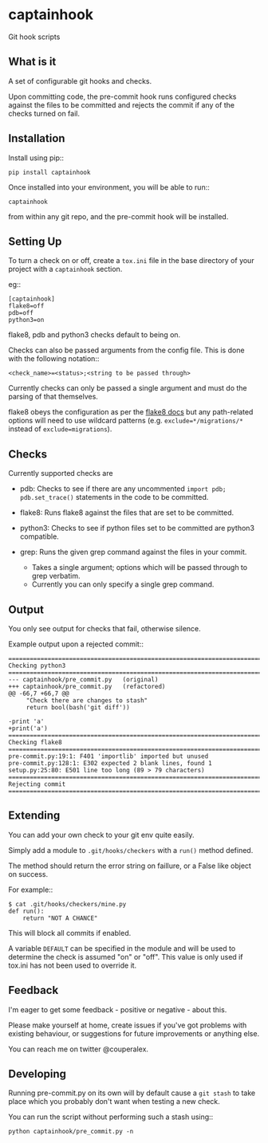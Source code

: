 captainhook
===========

Git hook scripts

What is it
----------

A set of configurable git hooks and checks.

Upon committing code, the pre-commit hook runs configured checks against the
files to be committed and rejects the commit if any of the checks turned on fail.


Installation
------------

Install using pip::

    pip install captainhook

Once installed into your environment, you will be able to run::

    captainhook

from within any git repo, and the pre-commit hook will be installed.

Setting Up
----------

To turn a check on or off, create a ``tox.ini`` file
in the base directory of your project with a ``captainhook`` section.

eg::


    [captainhook]
    flake8=off
    pdb=off
    python3=on


flake8, pdb and python3 checks default to being on.

Checks can also be passed arguments from the config file. This is done with
the following notation::

    <check_name>=<status>;<string to be passed through>

Currently checks can only be passed a single argument and must do the parsing
of that themselves.

flake8 obeys the configuration as per the
[flake8 docs](http://flake8.readthedocs.org/en/latest/config.html) but any
path-related options will need to use wildcard patterns (e.g.
`exclude=*/migrations/*` instead of `exclude=migrations`).

Checks
------

Currently supported checks are

- pdb: Checks to see if there are any uncommented
``import pdb; pdb.set_trace()`` statements in the code to be committed.

- flake8: Runs flake8 against the files that are set to be committed.

- python3: Checks to see if python files set to be committed are python3
  compatible.

- grep: Runs the given grep command against the files in your commit.
    - Takes a single argument; options which will be passed through to grep
      verbatim.
    - Currently you can only specify a single grep command.

Output
------

You only see output for checks that fail, otherwise silence.

Example output upon a rejected commit::


    ===============================================================================
    Checking python3
    ===============================================================================
    --- captainhook/pre_commit.py   (original)
    +++ captainhook/pre_commit.py   (refactored)
    @@ -66,7 +66,7 @@
         "Check there are changes to stash"
         return bool(bash('git diff'))

    -print 'a'
    +print('a')
    ===============================================================================
    Checking flake8
    ===============================================================================
    pre-commit.py:19:1: F401 'importlib' imported but unused
    pre-commit.py:128:1: E302 expected 2 blank lines, found 1
    setup.py:25:80: E501 line too long (89 > 79 characters)
    ===============================================================================
    Rejecting commit
    ===============================================================================


Extending
---------

You can add your own check to your git env quite easily.

Simply add a module to ``.git/hooks/checkers`` with a ``run()`` method defined.

The method should return the error string on faillure, or a False like object
on success.

For example::

    $ cat .git/hooks/checkers/mine.py
    def run():
        return "NOT A CHANCE"

This will block all commits if enabled.

A variable ``DEFAULT`` can be specified in the module and will be used to
determine the check is assumed "on" or "off". This value is only used if
tox.ini has not been used to override it.

Feedback
--------

I'm eager to get some feedback - positive or negative - about this.

Please make yourself at home, create issues if you've got problems with existing behaviour, or suggestions for future improvements or anything else.

You can reach me on twitter @couperalex.

Developing
----------

Running pre-commit.py on its own will by default cause a ``git stash`` to take
place which you probably don't want when testing a new check.

You can run the script without performing such a stash using::

    python captainhook/pre_commit.py -n
